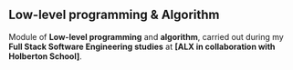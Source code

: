 ## Low-level programming & Algorithm
Module of **Low-level programming** and 
**algorithm**, carried out during my **Full
 Stack Software Engineering studies** at
 **[ALX in collaboration with Holberton School]**.
